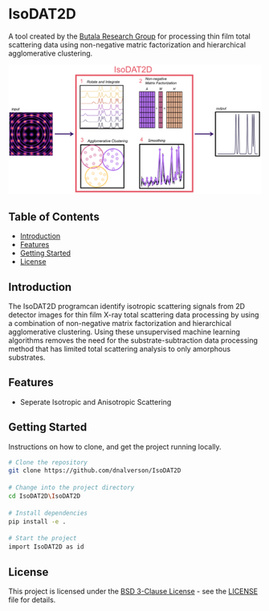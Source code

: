 # IsoDAT2D

 A tool created by the [Butala Research Group](https://github.com/ButalaResearchGroup) for processing thin film total scattering data using non-negative matric factorization and hierarchical agglomerative clustering.

 ![Alt text](IsoDAT2D/Slide4.PNG)


## Table of Contents

- [Introduction](#introduction)
- [Features](#features)
- [Getting Started](#getting-started)
- [License](#license)

## Introduction

The IsoDAT2D programcan identify isotropic scattering signals from 2D detector images for thin film X-ray total scattering data processing by using a combination of non-negative matrix factorization and hierarchical agglomerative clustering. Using these unsupervised machine learning algorithms removes the need for the substrate-subtraction data processing method that has limited total scattering analysis to only amorphous substrates.

## Features

- Seperate Isotropic and Anisotropic Scattering

## Getting Started

Instructions on how to clone, and get the project running locally.

```bash
# Clone the repository
git clone https://github.com/dnalverson/IsoDAT2D

# Change into the project directory
cd IsoDAT2D\IsoDAT2D

# Install dependencies
pip install -e .

# Start the project
import IsoDAT2D as id

```
## License

This project is licensed under the [BSD 3-Clause License](https://spdx.org/licenses/BSD-3-Clause-Clear.html) - see the [LICENSE](LICENSE.md) file for details.
